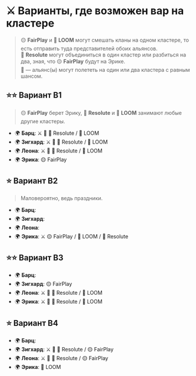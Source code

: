 # ⚔️ Варианты, где возможен вар на кластере  

> 🟡 **FairPlay** и 🔵 **LOOM** могут смешать кланы на одном кластере, то есть отправить туда представителей обоих альянсов.  
> 🔴 **Resolute** могут объединиться в один кластер или разбиться на два, зная, что 🟡 **FairPlay** будут на Эрике.  
> 🎲 — альянс(ы) могут полететь на один или два кластера с равным шансом.  



## ⭐⭐ **Вариант B1**
> 🟡 **FairPlay** берет Эрику, 🔴 **Resolute** и 🔵 **LOOM** занимают любые другие кластеры.  
- 🌍 **Барц**: ⚔️ 🎲 🔴 Resolute / 🔵 LOOM  
- 🌍 **Зигхард**: ⚔️ 🎲 🔴 Resolute / 🔵 LOOM  
- 🌍 **Леона**: ⚔️ 🎲 🔴 Resolute / 🔵 LOOM  
- 🌍 **Эрика**: 🟡 FairPlay  



## ⭐ **Вариант B2**
> Маловероятно, ведь праздники.  
- 🌍 **Барц**:  
- 🌍 **Зигхард**:  
- 🌍 **Леона**:  
- 🌍 **Эрика**: ⚔️ 🟡 FairPlay / 🔵 LOOM / 🔴 Resolute  



## ⭐⭐ **Вариант B3**
- 🌍 **Барц**:  
- 🌍 **Зигхард**: 🟡 FairPlay  
- 🌍 **Леона**: ⚔️ 🎲 🔴 Resolute / 🔵 LOOM  
- 🌍 **Эрика**: ⚔️ 🎲 🔴 Resolute / 🔵 LOOM  



## ⭐ **Вариант B4**
- 🌍 **Барц**:  
- 🌍 **Зигхард**: ⚔️ 🎲 🔴 Resolute / 🟡 FairPlay  
- 🌍 **Леона**: ⚔️ 🎲 🔴 Resolute / 🟡 FairPlay  
- 🌍 **Эрика**: 🔵 LOOM  
